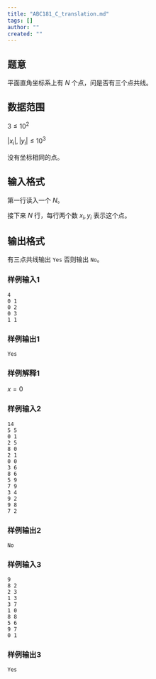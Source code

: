 ```yaml
---
title: "ABC181_C_translation.md"
tags: []
author: ""
created: ""
---
```


## 题意
平面直角坐标系上有 $N$ 个点，问是否有三个点共线。
## 数据范围
$3\le 10^2$

$|x_i|,|y_i|\le 10^3$

没有坐标相同的点。
## 输入格式
第一行读入一个 $N$。

接下来 $N$ 行，每行两个数 $x_i,y_i$ 表示这个点。
## 输出格式
有三点共线输出 `Yes` 否则输出 `No`。
### 样例输入1
```
4
0 1
0 2
0 3
1 1
```
### 样例输出1
```
Yes
```
### 样例解释1
$x=0$
### 样例输入2
```
14
5 5
0 1
2 5
8 0
2 1
0 0
3 6
8 6
5 9
7 9
3 4
9 2
9 8
7 2
```
### 样例输出2
```
No
```
### 样例输入3
```
9
8 2
2 3
1 3
3 7
1 0
8 8
5 6
9 7
0 1
```
### 样例输出3
```
Yes
```

